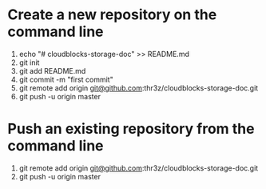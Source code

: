 # Create a new repository on the command line

1. echo "# cloudblocks-storage-doc" >> README.md
2. git init
3. git add README.md
4. git commit -m "first commit"
5. git remote add origin git@github.com:thr3z/cloudblocks-storage-doc.git
6. git push -u origin master

# Push an existing repository from the command line

1. git remote add origin git@github.com:thr3z/cloudblocks-storage-doc.git
2. git push -u origin master
